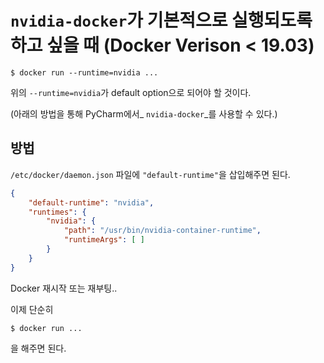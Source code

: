 # `nvidia-docker`가 기본적으로 실행되도록 하고 싶을 때 (Docker Verison < 19.03)

```shell
$ docker run --runtime=nvidia ...
```

위의 `--runtime=nvidia`가 default option으로 되어야 할 것이다.

(아래의 방법을 통해 PyCharm에서_ `nvidia-docker`_를 사용할 수 있다.)

## 방법

`/etc/docker/daemon.json` 파일에 `"default-runtime"`을 삽입해주면 된다.

```json
{
    "default-runtime": "nvidia",
    "runtimes": {
        "nvidia": {
            "path": "/usr/bin/nvidia-container-runtime",
            "runtimeArgs": [ ]
        }
    }
}
```

Docker 재시작 또는 재부팅..

이제 단순히

```shell
$ docker run ...
```

을 해주면 된다.
